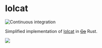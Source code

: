 # lolcat

![Continuous integration](https://github.com/sw0x2A/lolcat/workflows/Continuous%20integration/badge.svg)

Simplified implementation of [lolcat](https://github.com/busyloop/lolcat) in [~~Go~~](https://github.com/sw0x2A/lolcat/tree/golang) Rust. 

![](http://i3.photobucket.com/albums/y83/SpaceGirl3900/LOLCat-Rainbow.jpg)
